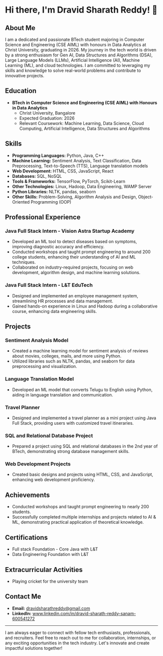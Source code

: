 # Hi there, I'm Dravid Sharath Reddy! 👋

## About Me

I am a dedicated and passionate BTech student majoring in Computer Science and Engineering (CSE AIML) with honours in Data Analytics at Christ University, graduating in 2026. 
My journey in the tech world is driven by a strong enthusiasm for Gen AI, Data Structures and Algorithms (DSA), Large Language Models (LLMs), Artificial Intelligence (AI), Machine Learning (ML), and cloud technologies. 
I am committed to leveraging my skills and knowledge to solve real-world problems and contribute to innovative projects.

## Education

- **BTech in Computer Science and Engineering (CSE AIML) with Honours in Data Analytics**
  - Christ University, Bangalore
  - Expected Graduation: 2026
  - Relevant Coursework: Machine Learning, Data Science, Cloud Computing, Artificial Intelligence, Data Structures and Algorithms

## Skills

- **Programming Languages:** Python, Java, C++
- **Machine Learning:** Sentiment Analysis, Text Classification, Data Preprocessing, Text-to-Speech (TTS), Language translation models
- **Web Development:** HTML, CSS, JavaScript, React
- **Databases:** SQL, NoSQL
- **Tools & Frameworks:** TensorFlow, PyTorch, Scikit-Learn
- **Other Technologies:** Linux, Hadoop, Data Engineering, WAMP Server
- **Python Libraries:** NLTK, pandas, seaborn
- **Other Skills:** Problem-Solving, Algorithm Analysis and Design, Object-Oriented Programming (OOP)

## Professional Experience

### Java Full Stack Intern - Vision Astra Startup Academy
- Developed an ML tool to detect diseases based on symptoms, improving diagnostic accuracy and efficiency.
- Conducted workshops and taught prompt engineering to around 200 college students, enhancing their understanding of AI and ML techniques.
- Collaborated on industry-required projects, focusing on web development, algorithm design, and machine learning solutions.

### Java Full Stack Intern - L&T EduTech
- Designed and implemented an employee management system, streamlining HR processes and data management.
- Gained hands-on experience in Linux and Hadoop during a collaborative course, enhancing data engineering skills.

## Projects

### Sentiment Analysis Model
- Created a machine learning model for sentiment analysis of reviews about movies, colleges, mails, and more using Python.
- Utilized libraries such as NLTK, pandas, and seaborn for data preprocessing and visualization.

### Language Translation Model
- Developed an ML model that converts Telugu to English using Python, aiding in language translation and communication.

### Travel Planner
- Designed and implemented a travel planner as a mini project using Java Full Stack, providing users with customized travel itineraries.

### SQL and Relational Database Project
- Prepared a project using SQL and relational databases in the 2nd year of BTech, demonstrating strong database management skills.

### Web Development Projects
- Created basic designs and projects using HTML, CSS, and JavaScript, enhancing web development proficiency.

## Achievements
- Conducted workshops and taught prompt engineering to nearly 200 students.
- Successfully completed multiple internships and projects related to AI & ML, demonstrating practical application of theoretical knowledge.

## Certifications
- Full stack Foundation - Core Java with L&T
- Data Engineering Foundation with L&T

## Extracurricular Activities
- Playing cricket for the university team

## Contact Me

- **Email:** dravidsharathreddy@gmail.com
- **LinkedIn:** www.linkedin.com/in/dravid-sharath-reddy-sanam-600541272

---

I am always eager to connect with fellow tech enthusiasts, professionals, and recruiters. Feel free to reach out to me for collaboration, internships, or any exciting opportunities in the tech industry. Let's innovate and create impactful solutions together!
